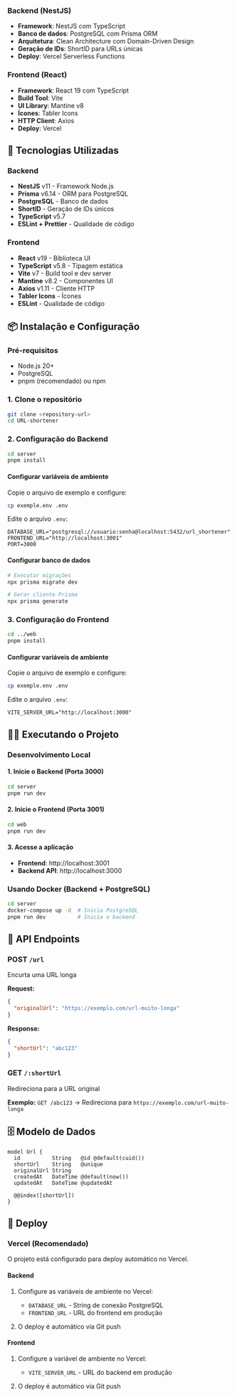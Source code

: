 
### Backend (NestJS)
- **Framework**: NestJS com TypeScript
- **Banco de dados**: PostgreSQL com Prisma ORM
- **Arquitetura**: Clean Architecture com Domain-Driven Design
- **Geração de IDs**: ShortID para URLs únicas
- **Deploy**: Vercel Serverless Functions

### Frontend (React)
- **Framework**: React 19 com TypeScript
- **Build Tool**: Vite
- **UI Library**: Mantine v8
- **Ícones**: Tabler Icons
- **HTTP Client**: Axios
- **Deploy**: Vercel

## 🚀 Tecnologias Utilizadas

### Backend
- **NestJS** v11 - Framework Node.js
- **Prisma** v6.14 - ORM para PostgreSQL
- **PostgreSQL** - Banco de dados
- **ShortID** - Geração de IDs únicos
- **TypeScript** v5.7
- **ESLint + Prettier** - Qualidade de código

### Frontend
- **React** v19 - Biblioteca UI
- **TypeScript** v5.8 - Tipagem estática
- **Vite** v7 - Build tool e dev server
- **Mantine** v8.2 - Componentes UI
- **Axios** v1.11 - Cliente HTTP
- **Tabler Icons** - Ícones
- **ESLint** - Qualidade de código

## 📦 Instalação e Configuração

### Pré-requisitos
- Node.js 20+
- PostgreSQL
- pnpm (recomendado) ou npm

### 1. Clone o repositório
```bash
git clone <repository-url>
cd URL-shortener
```

### 2. Configuração do Backend
```bash
cd server
pnpm install
```

#### Configurar variáveis de ambiente
Copie o arquivo de exemplo e configure:
```bash
cp exemple.env .env
```

Edite o arquivo `.env`:
```env
DATABASE_URL="postgresql://usuario:senha@localhost:5432/url_shortener"
FRONTEND_URL="http://localhost:3001"
PORT=3000
```

#### Configurar banco de dados
```bash
# Executar migrações
npx prisma migrate dev

# Gerar cliente Prisma
npx prisma generate
```

### 3. Configuração do Frontend
```bash
cd ../web
pnpm install
```

#### Configurar variáveis de ambiente
Copie o arquivo de exemplo e configure:
```bash
cp exemple.env .env
```

Edite o arquivo `.env`:
```env
VITE_SERVER_URL="http://localhost:3000"
```

## 🏃‍♂️ Executando o Projeto

### Desenvolvimento Local

#### 1. Inicie o Backend (Porta 3000)
```bash
cd server
pnpm run dev
```

#### 2. Inicie o Frontend (Porta 3001)
```bash
cd web
pnpm run dev
```

#### 3. Acesse a aplicação
- **Frontend**: http://localhost:3001
- **Backend API**: http://localhost:3000

### Usando Docker (Backend + PostgreSQL)
```bash
cd server
docker-compose up -d  # Inicia PostgreSQL
pnpm run dev          # Inicia o backend
```

## 📡 API Endpoints

### POST `/url`
Encurta uma URL longa

**Request:**
```json
{
  "originalUrl": "https://exemplo.com/url-muito-longa"
}
```

**Response:**
```json
{
  "shortUrl": "abc123"
}
```

### GET `/:shortUrl`
Redireciona para a URL original

**Exemplo:** `GET /abc123` → Redireciona para `https://exemplo.com/url-muito-longa`

## 🗄️ Modelo de Dados

```prisma
model Url {
  id          String   @id @default(cuid())
  shortUrl    String   @unique
  originalUrl String
  createdAt   DateTime @default(now())
  updatedAt   DateTime @updatedAt

  @@index([shortUrl])
}
```

## 🚀 Deploy

### Vercel (Recomendado)

O projeto está configurado para deploy automático no Vercel.

#### Backend
1. Configure as variáveis de ambiente no Vercel:
   - `DATABASE_URL` - String de conexão PostgreSQL
   - `FRONTEND_URL` - URL do frontend em produção

2. O deploy é automático via Git push

#### Frontend
1. Configure a variável de ambiente no Vercel:
   - `VITE_SERVER_URL` - URL do backend em produção

2. O deploy é automático via Git push
